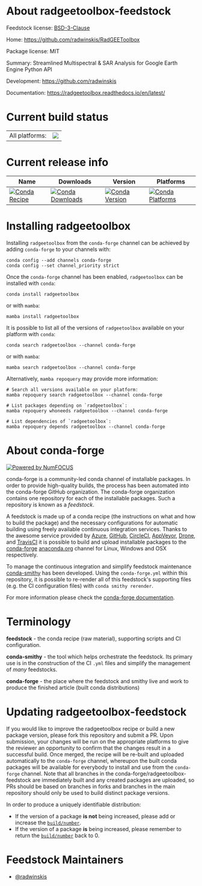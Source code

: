 About radgeetoolbox-feedstock
=============================

Feedstock license: [BSD-3-Clause](https://github.com/conda-forge/radgeetoolbox-feedstock/blob/main/LICENSE.txt)

Home: https://github.com/radwinskis/RadGEEToolbox

Package license: MIT

Summary: Streamlined Multispectral & SAR Analysis for Google Earth Engine Python API

Development: https://github.com/radwinskis

Documentation: https://radgeetoolbox.readthedocs.io/en/latest/

Current build status
====================


<table><tr><td>All platforms:</td>
    <td>
      <a href="https://dev.azure.com/conda-forge/feedstock-builds/_build/latest?definitionId=22188&branchName=main">
        <img src="https://dev.azure.com/conda-forge/feedstock-builds/_apis/build/status/radgeetoolbox-feedstock?branchName=main">
      </a>
    </td>
  </tr>
</table>

Current release info
====================

| Name | Downloads | Version | Platforms |
| --- | --- | --- | --- |
| [![Conda Recipe](https://img.shields.io/badge/recipe-radgeetoolbox-green.svg)](https://anaconda.org/conda-forge/radgeetoolbox) | [![Conda Downloads](https://img.shields.io/conda/dn/conda-forge/radgeetoolbox.svg)](https://anaconda.org/conda-forge/radgeetoolbox) | [![Conda Version](https://img.shields.io/conda/vn/conda-forge/radgeetoolbox.svg)](https://anaconda.org/conda-forge/radgeetoolbox) | [![Conda Platforms](https://img.shields.io/conda/pn/conda-forge/radgeetoolbox.svg)](https://anaconda.org/conda-forge/radgeetoolbox) |

Installing radgeetoolbox
========================

Installing `radgeetoolbox` from the `conda-forge` channel can be achieved by adding `conda-forge` to your channels with:

```
conda config --add channels conda-forge
conda config --set channel_priority strict
```

Once the `conda-forge` channel has been enabled, `radgeetoolbox` can be installed with `conda`:

```
conda install radgeetoolbox
```

or with `mamba`:

```
mamba install radgeetoolbox
```

It is possible to list all of the versions of `radgeetoolbox` available on your platform with `conda`:

```
conda search radgeetoolbox --channel conda-forge
```

or with `mamba`:

```
mamba search radgeetoolbox --channel conda-forge
```

Alternatively, `mamba repoquery` may provide more information:

```
# Search all versions available on your platform:
mamba repoquery search radgeetoolbox --channel conda-forge

# List packages depending on `radgeetoolbox`:
mamba repoquery whoneeds radgeetoolbox --channel conda-forge

# List dependencies of `radgeetoolbox`:
mamba repoquery depends radgeetoolbox --channel conda-forge
```


About conda-forge
=================

[![Powered by
NumFOCUS](https://img.shields.io/badge/powered%20by-NumFOCUS-orange.svg?style=flat&colorA=E1523D&colorB=007D8A)](https://numfocus.org)

conda-forge is a community-led conda channel of installable packages.
In order to provide high-quality builds, the process has been automated into the
conda-forge GitHub organization. The conda-forge organization contains one repository
for each of the installable packages. Such a repository is known as a *feedstock*.

A feedstock is made up of a conda recipe (the instructions on what and how to build
the package) and the necessary configurations for automatic building using freely
available continuous integration services. Thanks to the awesome service provided by
[Azure](https://azure.microsoft.com/en-us/services/devops/), [GitHub](https://github.com/),
[CircleCI](https://circleci.com/), [AppVeyor](https://www.appveyor.com/),
[Drone](https://cloud.drone.io/welcome), and [TravisCI](https://travis-ci.com/)
it is possible to build and upload installable packages to the
[conda-forge](https://anaconda.org/conda-forge) [anaconda.org](https://anaconda.org/)
channel for Linux, Windows and OSX respectively.

To manage the continuous integration and simplify feedstock maintenance
[conda-smithy](https://github.com/conda-forge/conda-smithy) has been developed.
Using the ``conda-forge.yml`` within this repository, it is possible to re-render all of
this feedstock's supporting files (e.g. the CI configuration files) with ``conda smithy rerender``.

For more information please check the [conda-forge documentation](https://conda-forge.org/docs/).

Terminology
===========

**feedstock** - the conda recipe (raw material), supporting scripts and CI configuration.

**conda-smithy** - the tool which helps orchestrate the feedstock.
                   Its primary use is in the construction of the CI ``.yml`` files
                   and simplify the management of *many* feedstocks.

**conda-forge** - the place where the feedstock and smithy live and work to
                  produce the finished article (built conda distributions)


Updating radgeetoolbox-feedstock
================================

If you would like to improve the radgeetoolbox recipe or build a new
package version, please fork this repository and submit a PR. Upon submission,
your changes will be run on the appropriate platforms to give the reviewer an
opportunity to confirm that the changes result in a successful build. Once
merged, the recipe will be re-built and uploaded automatically to the
`conda-forge` channel, whereupon the built conda packages will be available for
everybody to install and use from the `conda-forge` channel.
Note that all branches in the conda-forge/radgeetoolbox-feedstock are
immediately built and any created packages are uploaded, so PRs should be based
on branches in forks and branches in the main repository should only be used to
build distinct package versions.

In order to produce a uniquely identifiable distribution:
 * If the version of a package **is not** being increased, please add or increase
   the [``build/number``](https://docs.conda.io/projects/conda-build/en/latest/resources/define-metadata.html#build-number-and-string).
 * If the version of a package **is** being increased, please remember to return
   the [``build/number``](https://docs.conda.io/projects/conda-build/en/latest/resources/define-metadata.html#build-number-and-string)
   back to 0.

Feedstock Maintainers
=====================

* [@radwinskis](https://github.com/radwinskis/)

